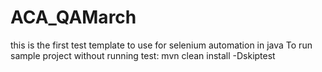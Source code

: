 # ACA_QAMarch
this is the first test template to use for selenium automation in java
To run sample project without running test: mvn clean install -Dskiptest
